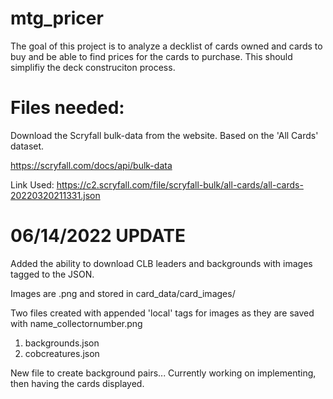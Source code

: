 # mtg_pricer
The goal of this project is to analyze a decklist of cards owned and cards to buy and be able to find prices for the cards to purchase. This should simplifiy the deck construciton process.

# Files needed:
Download the Scryfall bulk-data from the website. Based on the 'All Cards' dataset.

https://scryfall.com/docs/api/bulk-data

Link Used:
    https://c2.scryfall.com/file/scryfall-bulk/all-cards/all-cards-20220320211331.json

# 06/14/2022 UPDATE
Added the ability to download CLB leaders and backgrounds with images tagged to the JSON.

Images are .png and stored in card_data/card_images/

Two files created with appended 'local' tags for images as they are saved with name_collectornumber.png
1. backgrounds.json
2. cobcreatures.json

New file to create background pairs... Currently working on implementing, then having the cards displayed.
